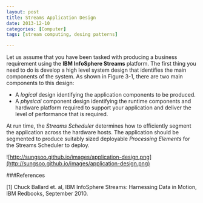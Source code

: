 ```yaml
---
layout: post
title: Streams Application Design
date: 2013-12-10
categories: [Computer]
tags: [stream computing, desing patterns]

---
```


Let us assume that you have been tasked with producing a business requirement using the **IBM InfoSphere Streams** platform. The first thing you need to do is develop a high level system design that identifies the main components of the system.As shown in Figure 3-1, there are two main components to this design: 
 
* A *logical* design identifying the application components to be produced.  
* A *physical* component design identifying the runtime components and hardware platform required to support your application and deliver the level of performance that is required.

 
At run time, the *Streams Scheduler* determines how to efficiently segment the application across the hardware hosts. The application should be segmented to produce suitably sized deployable *Processing Elements* for the Streams Scheduler to deploy. 
![http://sungsoo.github.io/images/application-design.png](http://sungsoo.github.io/images/application-design.png)
###References
[1] Chuck Ballard et. al, IBM InfoSphere Streams: Harnessing Data in Motion, IBM Redbooks, September 2010.